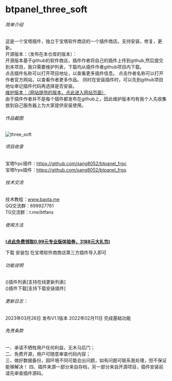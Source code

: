 # btpanel_three_soft

###### 简单介绍
这是一个宝塔插件，独立于宝塔软件商店的一个插件商店。支持安装，修复，更新。   
开源版本：（发布在本仓库的版本）：   
开源版本基于github的软件商店，插件作者将自己的插件上传到github,然后提交到本项目，我只需要维护列表，下载均从插件作者github项目内下载。  
点击插件名称可以打开项目地址，以查看更多插件信息。
点击作者名称可以打开作者官方网站，以查看作者更多作品。
同时在安装插件时，可以先到github项目地址审记插件代码再选择是否安装。   
[维护版本：（网站提供的版本，点此进入网站页面）](https://www.baota.me/post-175.html)   
由于插件作者并不是每个插件都发布在github上，因此维护版本均有我个人先收集放到自己服务器上为大家提供安装使用。    

###### 作品截图     
![three_soft](https://raw.githubusercontent.com/gacjie/btpanel_three_soft/main/three_soft.jpg)   

###### 项目收录  
宝塔frpc插件：https://github.com/sang8052/btpanel_frpc    
宝塔frps插件：https://github.com/sang8052/btpanel_frps    

###### 技术交流
技术教程：www.baota.me  
QQ交流群：699927761       
TG交流群：t.me/btfans   

###### 使用方法   
 **[(点此免费领取0.99元专业版体验券，3188元大礼包)](https://www.bt.cn/?invite_code=MV9yaHFycXY=)**   

下载 安装包 在宝塔软件商商店第三方插件导入即可

###### 功能说明
()插件列表[支持在线更新列表]  
()插件下载[支持下载安装插件]  

###### 更新日志：
2023年03月26日
发布V1.1版本
2022年02月11日
完成基础功能

###### 免责条款
一、承诺不牺牲用户任何利益，无木马后门；  
二、免费开源，用户可随意审查代码内容；  
三、做好数据备份，因环境不同可能会出问题，如有问题可联系我处理，但不保证能够解决！ 
四、插件来源一部分来自存档，另一部分来自开源项目，插件安装前请先审查插件源码。
